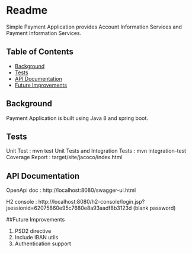 # **Readme**
Simple Payment Application provides Account Information Services and Payment Information Services.

## Table of Contents

- [Background](#background)
- [Tests](#tests)
- [API Documentation](#doc)
- [Future Improvements](#future)


## Background

Payment Application is built using Java 8 and spring boot.

## Tests
Unit Test : mvn test
Unit Tests and Integration Tests : mvn integration-test
Coverage Report : target/site/jacoco/index.html


## API Documentation
OpenApi doc : http://localhost:8080/swagger-ui.html

H2 console : http://localhost:8080/h2-console/login.jsp?jsessionid=62075860e95c7680e8a93aadf8b3123d (blank password)


##Future Improvements
 
1. PSD2 directive
2. Include IBAN utils 
3. Authentication support
